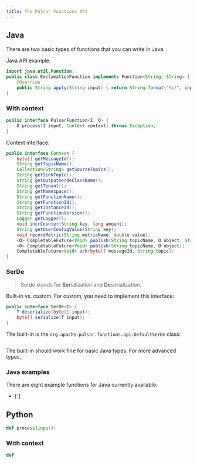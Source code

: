 ```yaml
---
title: The Pulsar Functions API
---
```


## Java

There are two basic types of functions that you can write in Java

Java API example:

```java
import java.util.Function;
public class ExclamationFunction implements Function<String, String> {
    @Override
    public String apply(String input) { return String.format("%s!", input); }
}
```

### With context

```java
public interface PulsarFunction<I, O> {
    O process(I input, Context context) throws Exception;
}
```

Context interface:

```java
public interface Context {
    byte[] getMessageId();
    String getTopicName();
    Collection<String> getSourceTopics();
    String getSinkTopic();
    String getOutputSerdeClassName();
    String getTenant();
    String getNamespace();
    String getFunctionName();
    String getFunctionId();
    String getInstanceId();
    String getFunctionVersion();
    Logger getLogger();
    void incrCounter(String key, long amount);
    String getUserConfigValue(String key);
    void recordMetric(String metricName, double value);
    <O> CompletableFuture<Void> publish(String topicName, O object, String serDeClassName);
    <O> CompletableFuture<Void> publish(String topicName, O object);
    CompletableFuture<Void> ack(byte[] messageId, String topic);
}
```

### SerDe

> Serde stands for **Ser**ialization and **De**serialization.

Built-in vs. custom. For custom, you need to implement this interface:

```java
public interface SerDe<T> {
    T deserialize(byte[] input);
    byte[] serialize(T input);
}
```

The built-in is the `org.apache.pulsar.functions.api.DefaultSerDe` class:

```java

```

The built-in should work fine for basic Java types. For more advanced types,

### Java examples

There are eight example functions for Java currently available:

* [`]

## Python

```python
def process(input):
```

### With context

```python
def 
```